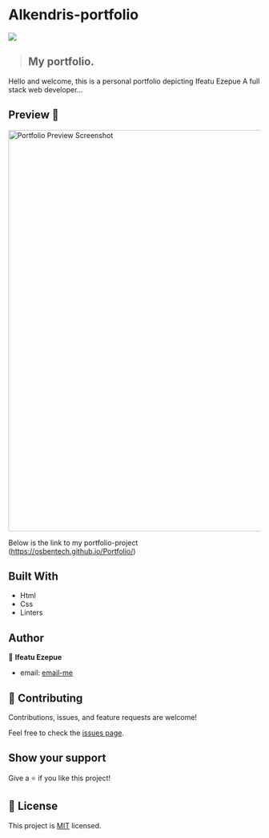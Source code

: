 # Alkendris-portfolio

![](https://img.shields.io/badge/Microverse-blueviolet)

> ## My portfolio.

   Hello and welcome,
   this is a personal portfolio depicting Ifeatu Ezepue
   A full stack web developer...

   ## Preview 📸
   
   <img width="800" alt="Portfolio Preview Screenshot" src="photo/bg/portfolio-preview.png">

Below is the link to my portfolio-project
(https://osbentech.github.io/Portfolio/)


## Built With

- Html
- Css
- Linters


## Author

👤 **Ifeatu Ezepue**

- email: [email-me](ezepueifeatu@gmail.com)

## 🤝 Contributing

Contributions, issues, and feature requests are welcome!

Feel free to check the [issues page](../../issues/).

## Show your support

Give a ⭐️ if you like this project!


## 📝 License

This project is [MIT](./MIT.md) licensed.